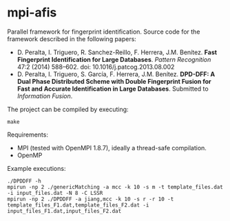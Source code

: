 # mpi-afis
Parallel framework for fingerprint identification.
Source code for the framework described in the following papers:
- D. Peralta, I. Triguero, R. Sanchez-Reillo, F. Herrera, J.M. Benítez. **Fast Fingerprint Identification for Large Databases**. *Pattern Recognition* 47:2 (2014) 588–602. doi: 10.1016/j.patcog.2013.08.002
- D. Peralta, I. Triguero, S. García, F. Herrera, J.M. Benítez. **DPD-DFF: A Dual Phase Distributed Scheme with Double Fingerprint Fusion for Fast and Accurate Identification in Large Databases**. Submitted to *Information Fusion*.

The project can be compiled by executing:

`make`

Requirements:
- MPI (tested with OpenMPI 1.8.7), ideally a thread-safe compilation.
- OpenMP

Example executions:

```
./DPDDFF -h
mpirun -np 2 ./genericMatching -a mcc -k 10 -s m -t template_files.dat -i input_files.dat -N 8 -C LSSR
mpirun -np 2 ./DPDDFF -a jiang,mcc -k 10 -s r -r 10 -t template_files_F1.dat,template_files_F2.dat -i input_files_F1.dat,input_files_F2.dat
```
